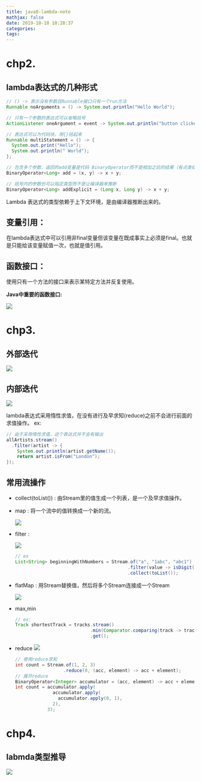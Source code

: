 ```yaml
---
title: java8-lambda-note
mathjax: false
date: 2019-10-10 10:28:37
categories:
tags:
---
```

# chp2.
## lambda表达式的几种形式
```java
// () -> 表示没有参数且Runnable接口只有一个run方法
Runnable noArguments = () -> System.out.println("Hello World");

// 只有一个参数的表达式可以省略括号
ActionListener oneArgument = event -> System.out.println("button clicked");

// 表达式可以为代码块，用{}括起来
Runnable multiStatement = () -> {
  System.out.print("Hello");
  System.out.println(" World");
};

// 包含多个参数，返回的add变量是代码 BinaryOperator而不是相加之后的结果（有点类似于将函数作为变量）
BinaryOperator<Long> add = (x, y) -> x + y;

// 括号内的参数也可以指定类型而不是让编译器来推断
BinaryOperator<Long> addExplicit = (Long x, Long y) -> x + y;
```
Lambda 表达式的类型依赖于上下文环境，是由编译器推断出来的。

## 变量引用：
在lambda表达式中可以引用非final变量但该变量在既成事实上必须是final。也就是只能给该变量赋值一次，也就是值引用。
  
## 函数接口： 
使用只有一个方法的接口来表示某特定方法并反复使用。

**Java中重要的函数接口:**

![](https://i.loli.net/2019/10/10/Nz1AqOGckvy6oQb.png)

# chp3.
## 外部迭代
![](https://i.loli.net/2019/10/10/kwthMAbH8qj3pxP.png)
## 内部迭代
![](https://i.loli.net/2019/10/10/EHnfu1btTY36jA9.png)

lambda表达式采用惰性求值，在没有进行及早求知(reduce)之前不会进行前面的求值操作。 ex:
```java
// 由于采用惰性求值，这个表达式并不会有输出
allArtists.stream()
  .filter(artist -> {
    System.out.println(artist.getName());
    return artist.isFrom("London");
});
```

## 常用流操作
- collect(toList()) : 由Stream里的值生成一个列表，是一个及早求值操作。
- map : 将一个流中的值转换成一个新的流。

  ![](https://i.loli.net/2019/10/10/c2jMov3WdPr9EBt.png)
- filter : 
  
  ![](https://i.loli.net/2019/10/10/itrKHuPpdFNwclO.png)
  ```java
  // ex
  List<String> beginningWithNumbers = Stream.of("a", "1abc", "abc1")
                                            .filter(value -> isDigit(value.charAt(0)))
                                            .collect(toList());
  ```
- flatMap : 用Stream替换值，然后将多个Stream连接成一个Stream
  
  ![](https://i.loli.net/2019/10/10/CXHNdA6qwcfIBTh.png)
- max,min
  ```java
  // ex:
  Track shortestTrack = tracks.stream()
                              .min(Comparator.comparing(track -> track.getLength()))
                              .get();
  ```
- reduce
  ![](https://i.loli.net/2019/10/16/eN391KnJkwFd4rR.png)
  ```java
  // 使用reduce求和
  int count = Stream.of(1, 2, 3)
                    .reduce(0, (acc, element) -> acc + element);
  // 展开reduce
  BinaryOperator<Integer> accumulator = (acc, element) -> acc + element;
  int count = accumulator.apply(
                accumulator.apply(
                  accumulator.apply(0, 1),
                2),
              3);
  ```

# chp4.
## labmda类型推导
![](https://i.loli.net/2019/10/17/2sAYHGfh5b3uLW7.png)


